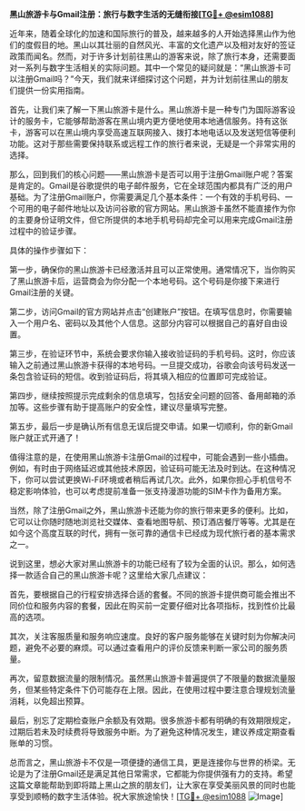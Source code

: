 **黑山旅游卡与Gmail注册：旅行与数字生活的无缝衔接[[TG💪+ @esim1088](https://t.me/s/esim1088)]**

近年来，随着全球化的加速和国际旅行的普及，越来越多的人开始选择黑山作为他们的度假目的地。黑山以其壮丽的自然风光、丰富的文化遗产以及相对友好的签证政策而闻名。然而，对于许多计划前往黑山的游客来说，除了旅行本身，还需要面对一系列与数字生活相关的实际问题。其中一个常见的疑问就是：“黑山旅游卡可以注册Gmail吗？”今天，我们就来详细探讨这个问题，并为计划前往黑山的朋友们提供一份实用指南。

首先，让我们来了解一下黑山旅游卡是什么。黑山旅游卡是一种专门为国际游客设计的服务卡，它能够帮助游客在黑山境内更方便地使用本地通信服务。持有这张卡，游客可以在黑山境内享受高速互联网接入、拨打本地电话以及发送短信等便利功能。这对于那些需要保持联系或远程工作的旅行者来说，无疑是一个非常实用的选择。

那么，回到我们的核心问题——黑山旅游卡是否可以用于注册Gmail账户呢？答案是肯定的。Gmail是谷歌提供的电子邮件服务，它在全球范围内都具有广泛的用户基础。为了注册Gmail账户，你需要满足几个基本条件：一个有效的手机号码、一个可用的电子邮件地址以及访问谷歌的官方网站。黑山旅游卡虽然不能直接作为你的主要身份证明文件，但它所提供的本地手机号码却完全可以用来完成Gmail注册过程中的验证步骤。

具体的操作步骤如下：

第一步，确保你的黑山旅游卡已经激活并且可以正常使用。通常情况下，当你购买了黑山旅游卡后，运营商会为你分配一个本地号码。这个号码是你接下来进行Gmail注册的关键。

第二步，访问Gmail的官方网站并点击“创建账户”按钮。在填写信息时，你需要输入一个用户名、密码以及其他个人信息。这部分内容可以根据自己的喜好自由设置。

第三步，在验证环节中，系统会要求你输入接收验证码的手机号码。这时，你应该输入之前通过黑山旅游卡获得的本地号码。一旦提交成功，谷歌会向该号码发送一条包含验证码的短信。收到验证码后，将其填入相应的位置即可完成验证。

第四步，继续按照提示完成剩余的信息填写，包括安全问题的回答、备用邮箱的添加等。这些步骤有助于提高账户的安全性，建议尽量填写完整。

第五步，最后一步是确认所有信息无误后提交申请。如果一切顺利，你的新Gmail账户就正式开通了！

值得注意的是，在使用黑山旅游卡注册Gmail的过程中，可能会遇到一些小插曲。例如，有时由于网络延迟或其他技术原因，验证码可能无法及时到达。在这种情况下，你可以尝试更换Wi-Fi环境或者稍后再试几次。此外，如果你担心手机信号不稳定影响体验，也可以考虑提前准备一张支持漫游功能的SIM卡作为备用方案。

当然，除了注册Gmail之外，黑山旅游卡还能为你的旅行带来更多的便利。比如，它可以让你随时随地浏览社交媒体、查看地图导航、预订酒店餐厅等等。尤其是在如今这个高度互联的时代，拥有一张可靠的通信卡已经成为现代旅行者的基本需求之一。

说到这里，想必大家对黑山旅游卡的功能已经有了较为全面的认识。那么，如何选择一款适合自己的黑山旅游卡呢？这里给大家几点建议：

首先，要根据自己的行程安排选择合适的套餐。不同的旅游卡提供商可能会推出不同价位和服务内容的套餐，因此在购买前一定要仔细对比各项指标，找到性价比最高的选项。

其次，关注客服质量和服务响应速度。良好的客户服务能够在关键时刻为你解决问题，避免不必要的麻烦。可以通过查看用户的评价反馈来判断一家公司的服务质量。

再次，留意数据流量的限制情况。虽然黑山旅游卡普遍提供了不限量的数据流量服务，但某些特定条件下仍可能存在上限。因此，在使用过程中要注意合理规划流量消耗，以免超出预算。

最后，别忘了定期检查账户余额及有效期。很多旅游卡都有明确的有效期限规定，过期后若未及时续费将导致服务中断。为了避免这种情况发生，建议养成定期查看账单的习惯。

总而言之，黑山旅游卡不仅是一项便捷的通信工具，更是连接你与世界的桥梁。无论是为了注册Gmail还是满足其他日常需求，它都能为你提供强有力的支持。希望这篇文章能帮助到即将踏上黑山之旅的朋友们，让大家在享受美丽风景的同时也能享受到顺畅的数字生活体验。祝大家旅途愉快！[[TG💪+ @esim1088](https://t.me/s/esim1088) ![Image](https://i.postimg.cc/4NQfJmqS/Snipaste-2025-05-13-00-14-12.png)]